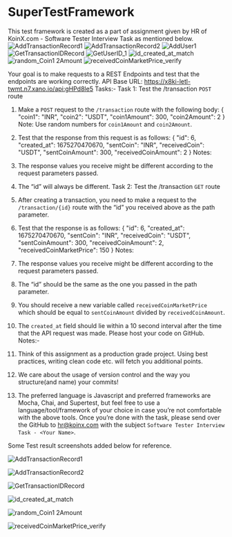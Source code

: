 # SuperTestFramework

This test framework is created as a part of assignment given by HR of KoinX.com - Software Tester Interview Task as mentioned below.![AddTransactionRecord1](https://user-images.githubusercontent.com/124510296/216885524-a6a5eaab-3b3c-4879-acea-58d6666524cd.PNG)
![AddTransactionRecord2](https://user-images.githubusercontent.com/124510296/216885528-9543e478-3d0d-4082-8e65-1c2ddabbbea5.PNG)
![AddUser1](https://user-images.githubusercontent.com/124510296/216885532-502121b1-1268-4ba4-9814-da27703a5313.PNG)
![GetTransactionIDRecord](https://user-images.githubusercontent.com/124510296/216885536-0478b7bb-5bd2-41bc-8859-e770d63ead25.PNG)
![GetUserID_1](https://user-images.githubusercontent.com/124510296/216885540-65c85901-983f-4f96-a586-a61197bc2a9c.PNG)
![id_created_at_match](https://user-images.githubusercontent.com/124510296/216885542-050c7730-94d9-4773-972e-de5aa177df67.PNG)
![random_Coin1 2Amount](https://user-images.githubusercontent.com/124510296/216885545-22ad56ba-e6c2-48d7-a362-d0e2ae4f786e.PNG)
![receivedCoinMarketPrice_verify](https://user-images.githubusercontent.com/124510296/216885555-bc26439d-9e67-48ec-a131-abf52ec082d2.PNG)

Your goal is to make requests to a REST Endpoints and test that the endpoints are
working correctly.
API Base URL: https://x8ki-letl-twmt.n7.xano.io/api:gHPd8le5
Tasks:-
Task 1: Test the /transaction `POST` route
1. Make a `POST` request to the `/transaction` route with the following body:
{
"coin1": "INR",
"coin2": "USDT",
"coin1Amount": 300,
"coin2Amount": 2
}
Note: Use random numbers for `coin1Amount` and `coin2Amount`.
2. Test that the response from this request is as follows:
{
"id": 6,
"created_at": 1675270470670,
"sentCoin": "INR",
"receivedCoin": "USDT",
"sentCoinAmount": 300,
"receivedCoinAmount": 2
}
Notes:
1. The response values you receive might be different according to the request parameters passed.
2. The “id” will always be different.
Task 2: Test the /transaction `GET` route
1. After creating a transaction, you need to make a request to the `/transaction/{id}`
route with the “id” you received above as the path parameter.
2. Test that the response is as follows:
{
"id": 6,
"created_at": 1675270470670,
"sentCoin": "INR",
"receivedCoin": "USDT",
"sentCoinAmount": 300,
"receivedCoinAmount": 2,
"receivedCoinMarketPrice": 150
}
Notes:
1. The response values you receive might be different according to the request parameters passed.
2. The “id” should be the same as the one you passed in the path parameter.
3. You should receive a new variable called `receivedCoinMarketPrice` which should be equal to
`sentCoinAmount` divided by `receivedCoinAmount`.

4. The `created_at` field should lie within a 10 second interval after the time that the API request was
made.
Please host your code on GitHub.
Notes:-
1. Think of this assignment as a production grade project. Using best practices, writing
clean code etc. will fetch you additional points.
2. We care about the usage of version control and the way you structure(and name)
your commits!
3. The preferred language is Javascript and preferred frameworks are Mocha, Chai,
and Supertest, but feel free to use a language/tool/framework of your choice in case
you’re not comfortable with the above tools.
Once you’re done with the task, please send over the GitHub to hr@koinx.com with the
subject `Software Tester Interview Task - <Your Name>`.

Some Test result screenshots added below for reference.

![AddTransactionRecord1](https://user-images.githubusercontent.com/124510296/216885622-a5cd5d1d-836e-4079-b153-d24b6cc6a831.PNG)

![AddTransactionRecord2](https://user-images.githubusercontent.com/124510296/216885764-6839a88a-1cc5-417b-bcbd-3736335b516d.PNG)

![GetTransactionIDRecord](https://user-images.githubusercontent.com/124510296/216885795-c4621b37-a33e-446d-a157-90c29d6df8bc.PNG)

![id_created_at_match](https://user-images.githubusercontent.com/124510296/216885847-2b83c306-5cd6-44ea-a33f-d66d42c03667.PNG)

![random_Coin1 2Amount](https://user-images.githubusercontent.com/124510296/216885880-39cbc71e-1a91-48c0-b5c1-e2285cefa79f.PNG)

![receivedCoinMarketPrice_verify](https://user-images.githubusercontent.com/124510296/216885906-5d4dd458-4cc7-43e2-85c3-053484a2a4a2.PNG)







